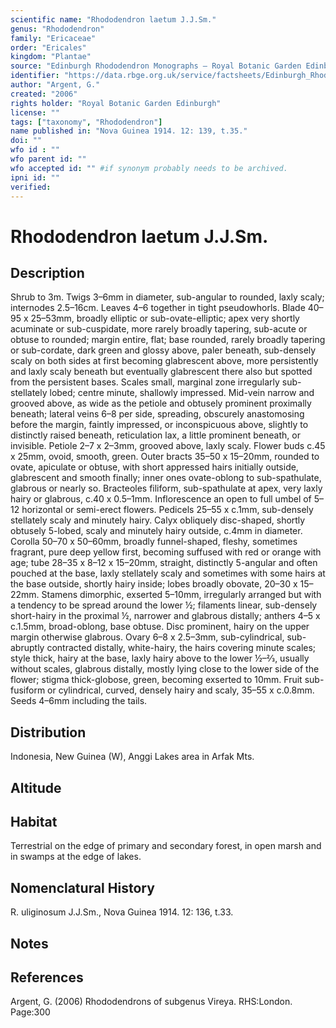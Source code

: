 ```yaml
---
scientific name: "Rhododendron laetum J.J.Sm."
genus: "Rhododendron"
family: "Ericaceae"
order: "Ericales"
kingdom: "Plantae"
source: "Edinburgh Rhododendron Monographs – Royal Botanic Garden Edinburgh"
identifier: "https://data.rbge.org.uk/service/factsheets/Edinburgh_Rhododendron_Monographs.xhtml"
author: "Argent, G."
created: "2006"
rights holder: "Royal Botanic Garden Edinburgh"
license: ""
tags: ["taxonomy", "Rhododendron"]
name published in: "Nova Guinea 1914. 12: 139, t.35."
doi: ""
wfo id : ""
wfo parent id: ""
wfo accepted id: "" #if synonym probably needs to be archived.                      
ipni id: ""
verified:
---
```


                       

# Rhododendron laetum J.J.Sm.

## Description
Shrub to 3m. Twigs 3–6mm in diameter, sub-angular to rounded, laxly scaly; internodes 2.5–16cm. Leaves 4–6 together in tight pseudowhorls. Blade 40–95 x 25–53mm, broadly elliptic or sub-ovate-elliptic; apex very shortly acuminate or sub-cuspidate, more rarely broadly tapering, sub-acute or obtuse to rounded; margin entire, flat; base rounded, rarely broadly tapering or sub-cordate, dark green and glossy above, paler beneath, sub-densely scaly on both sides at first becoming glabrescent above, more persistently and laxly scaly beneath but eventually glabrescent there also but spotted from the persistent bases. Scales small, marginal zone irregularly sub-stellately lobed; centre minute, shallowly impressed. Mid-vein narrow and grooved above, as wide as the petiole and obtusely prominent proximally beneath; lateral veins 6–8 per side, spreading, obscurely anastomosing before the margin, faintly impressed, or inconspicuous above, slightly to distinctly raised beneath, reticulation lax, a little prominent beneath, or invisible. Petiole 2–7 x 2–3mm, grooved above, laxly scaly. Flower buds c.45 x 25mm, ovoid, smooth, green. Outer bracts 35–50 x 15–20mm, rounded to ovate, apiculate or obtuse, with short appressed hairs initially outside, glabrescent and smooth finally; inner ones ovate-oblong to sub-spathulate, glabrous or nearly so. Bracteoles filiform, sub-spathulate at apex, very laxly hairy or glabrous, c.40 x 0.5–1mm. Inflorescence an open to full umbel of 5–12 horizontal or semi-erect flowers. Pedicels 25–55 x c.1mm, sub-densely stellately scaly and minutely hairy. Calyx obliquely disc-shaped, shortly obtusely 5-lobed, scaly and minutely hairy outside, c.4mm in diameter. Corolla 50–70 x 50–60mm, broadly funnel-shaped, fleshy, sometimes fragrant, pure deep yellow first, becoming suffused with red or orange with age; tube 28–35 x 8–12 x 15–20mm, straight, distinctly 5-angular and often pouched at the base, laxly stellately scaly and sometimes with some hairs at the base outside, shortly hairy inside; lobes broadly obovate, 20–30 x 15–22mm. Stamens dimorphic, exserted 5–10mm, irregularly arranged but with a tendency to be spread around the lower ½; filaments linear, sub-densely short-hairy in the proximal ½, narrower and glabrous distally; anthers 4–5 x c.1.5mm, broad-oblong, base obtuse. Disc prominent, hairy on the upper margin other­wise glabrous. Ovary 6–8 x 2.5–3mm, sub-cylindrical, sub-abruptly contracted distally, white-hairy, the hairs covering minute scales; style thick, hairy at the base, laxly hairy above to the lower ½–2⁄3, usually without scales, glabrous distally, mostly lying close to the lower side of the flower; stigma thick-globose, green, becoming exserted to 10mm. Fruit sub-fusiform or cylindrical, curved, densely hairy and scaly, 35–55 x c.0.8mm. Seeds 4–6mm including the tails.

## Distribution
Indonesia, New Guinea (W), Anggi Lakes area in Arfak Mts.

## Altitude


## Habitat
Terrestrial on the edge of primary and secondary forest, in open marsh and in swamps at the edge of lakes.

## Nomenclatural History
R. uliginosum J.J.Sm., Nova Guinea 1914. 12: 136, t.33.
                       
## Notes


## References

Argent, G. (2006) Rhododendrons of subgenus Vireya. RHS:London. Page:300
